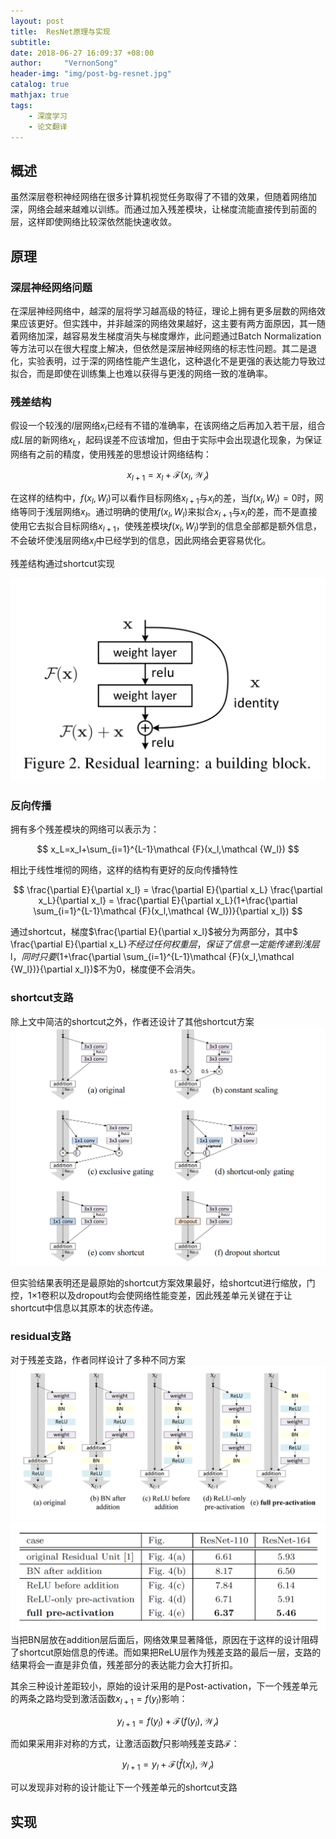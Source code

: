 ```yaml
---
layout: post
title:  ResNet原理与实现
subtitle: 
date: 2018-06-27 16:09:37 +08:00
author:     "VernonSong"
header-img: "img/post-bg-resnet.jpg"
catalog: true
mathjax: true
tags:
    - 深度学习
    - 论文翻译
---
```


## 概述
虽然深层卷积神经网络在很多计算机视觉任务取得了不错的效果，但随着网络加深，网络会越来越难以训练。而通过加入残差模块，让梯度流能直接传到前面的层，这样即使网络比较深依然能快速收敛。

## 原理
### 深层神经网络问题
在深层神经网络中，越深的层将学习越高级的特征，理论上拥有更多层数的网络效果应该更好。但实践中，并非越深的网络效果越好，这主要有两方面原因，其一随着网络加深，越容易发生梯度消失与梯度爆炸，此问题通过Batch Normalization等方法可以在很大程度上解决，但依然是深层神经网络的标志性问题。其二是退化，实验表明，过于深的网络性能产生退化，这种退化不是更强的表达能力导致过拟合，而是即使在训练集上也难以获得与更浅的网络一致的准确率。


### 残差结构
假设一个较浅的$l$层网络$x_l$已经有不错的准确率，在该网络之后再加入若干层，组合成$L$层的新网络$x_L$，起码误差不应该增加，但由于实际中会出现退化现象，为保证网络有之前的精度，使用残差的思想设计网络结构：

$$
x_{l+1}=x_l+\mathcal {F}(x_l,\mathcal {W_l})
$$

在这样的结构中，$f(x_l,W_l)$可以看作目标网络$x_{l+1}$与$x_l$的差，当$f(x_l,W_l)=0$时，网络等同于浅层网络$x_l$。通过明确的使用$f(x_l,W_l)$来拟合$x_{l+1}$与$x_l$的差，而不是直接使用它去拟合目标网络$x_{l+1}$，使残差模块$f(x_l,W_l)$学到的信息全部都是额外信息，不会破坏使浅层网络$x_l$中已经学到的信息，因此网络会更容易优化。

残差结构通过shortcut实现

![img](/img/in-post/post-resnet/post-resnet1.png)

### 反向传播
拥有多个残差模块的网络可以表示为：

$$
x_L=x_l+\sum_{i=1}^{L-1}\mathcal {F}(x_l,\mathcal {W_l})
$$

相比于线性堆彻的网络，这样的结构有更好的反向传播特性

$$
\frac{\partial E}{\partial x_l} = \frac{\partial E}{\partial x_L} \frac{\partial  x_L}{\partial x_l} = \frac{\partial E}{\partial x_L}(1+\frac{\partial \sum_{i=1}^{L-1}\mathcal {F}(x_l,\mathcal {W_l})}{\partial x_l})
$$

通过shortcut，梯度$\frac{\partial E}{\partial x_l}$被分为两部分，其中$ \frac{\partial E}{\partial x_L}$不经过任何权重层，保证了信息一定能传递到浅层$l$，同时只要$(1+\frac{\partial \sum_{i=1}^{L-1}\mathcal {F}(x_l,\mathcal {W_l})}{\partial x_l})$不为0，梯度便不会消失。

### shortcut支路

除上文中简洁的shortcut之外，作者还设计了其他shortcut方案
![img](/img/in-post/post-resnet/post-resnet2.png)

但实验结果表明还是最原始的shortcut方案效果最好，给shortcut进行缩放，门控，1×1卷积以及dropout均会使网络性能变差，因此残差单元关键在于让shortcut中信息以其原本的状态传递。

### residual支路
对于残差支路，作者同样设计了多种不同方案
![img](/img/in-post/post-resnet/post-resnet3.png)
![img](/img/in-post/post-resnet/post-resnet4.png)
当把BN层放在addition层后面后，网络效果显著降低，原因在于这样的设计阻碍了shortcut原始信息的传递。而如果把ReLU层作为残差支路的最后一层，支路的结果将会一直是非负值，残差部分的表达能力会大打折扣。

其余三种设计差距较小，原始的设计采用的是Post-activation，下一个残差单元的两条之路均受到激活函数$x_{l+1}=f(y_l)$影响：

$$
y_{l+1}=f(y_l)+\mathcal {F}(f(y_l),\mathcal {W_l})
$$

而如果采用非对称的方式，让激活函数$\hat{f}$只影响残差支路$\mathcal{F}$：

$$
y_{l+1}=y_l+\mathcal {F}(\hat{f}(x_l),\mathcal {W_l})
$$

可以发现非对称的设计能让下一个残差单元的shortcut支路
## 实现




